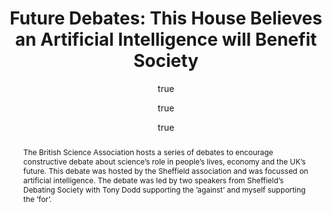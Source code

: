 ---
abstract: "The British Science Association hosts a series of debates to encourage
  constructive debate about science\u2019s role in people\u2019s lives, economy and
  the UK\u2019s future. This debate was hosted by the Sheffield association and was
  focussed on artificial intelligence. The debate was led by two speakers from Sheffield\u2019s
  Debating Society with Tony Dodd supporting the \u2019against\u2019 and myself supporting
  the \u2019for\u2019."
author:
- family: Society
  given: Sheffield Debating
- family: Dodd
  given: Tony
- family: Lawrence
  given: Neil D.
  gscholar: r3SJcvoAAAAJ
  institute: University of Sheffield
  twitter: lawrennd
  url: http://inverseprobability.com
blog: 2016-02-29-future-debates-ai.md
categories:
- Lawrence-futuredebates16
day: '29'
errata: []
extras: []
key: Lawrence-futuredebates16
layout: talk
month: 2
published: 2016-02-29
section: pre
title: 'Future Debates: This House Believes an Artificial Intelligence will Benefit
  Society'
venue: British Science Association Future Debates, Coffee Revolution, University of
  Sheffield
year: '2016'
---